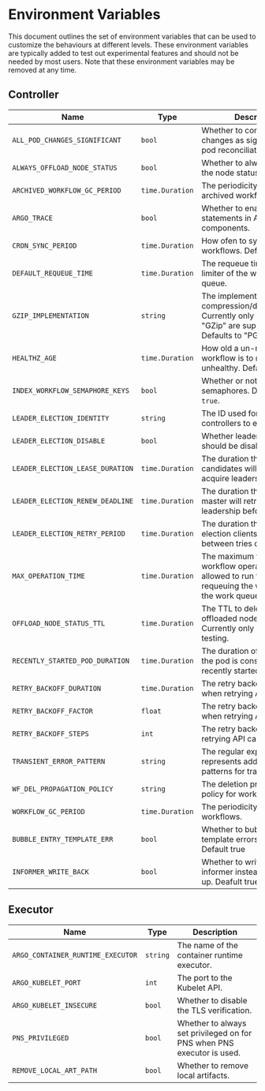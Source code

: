 # Environment Variables

This document outlines the set of environment variables that can be used to customize the behaviours at different levels.
These environment variables are typically added to test out experimental features and should not be needed by most users.
Note that these environment variables may be removed at any time.

## Controller

| Name | Type | Description|
|----------|------|------------|
| `ALL_POD_CHANGES_SIGNIFICANT` | `bool` |  Whether to consider all pod changes as significant during pod reconciliation. |
| `ALWAYS_OFFLOAD_NODE_STATUS` | `bool` | Whether to always offload the node status. |
| `ARCHIVED_WORKFLOW_GC_PERIOD` | `time.Duration` | The periodicity for GC of archived workflows. |
| `ARGO_TRACE` | `bool` | Whether to enable tracing statements in Argo components. |
| `CRON_SYNC_PERIOD` | `time.Duration` | How ofen to sync cron workflows. Default `10s` |
| `DEFAULT_REQUEUE_TIME` | `time.Duration` | The requeue time for the rate limiter of the workflow queue. |
| `GZIP_IMPLEMENTATION` | `string` | The implementation of compression/decompression. Currently only "PGZip" and "GZip" are supported. Defaults to "PGZip". |
| `HEALTHZ_AGE` | `time.Duration` | How old a un-reconciled workflow is to report unhealthy. Defaults to `5m`. |
| `INDEX_WORKFLOW_SEMAPHORE_KEYS` | `bool` | Whether or not to index semaphores. Defaults to `true`. |
| `LEADER_ELECTION_IDENTITY` | `string` | The ID used for workflow controllers to elect a leader. |
| `LEADER_ELECTION_DISABLE` | `bool` | Whether leader election should be disabled. |
| `LEADER_ELECTION_LEASE_DURATION` | `time.Duration` | The duration that non-leader candidates will wait to force acquire leadership. |
| `LEADER_ELECTION_RENEW_DEADLINE` | `time.Duration` | The duration that the acting master will retry refreshing leadership before giving up. |
| `LEADER_ELECTION_RETRY_PERIOD` | `time.Duration` | The duration that the leader election clients should wait between tries of actions. |
| `MAX_OPERATION_TIME` | `time.Duration` | The maximum time a workflow operation is allowed to run for before requeuing the workflow onto the work queue. |
| `OFFLOAD_NODE_STATUS_TTL` | `time.Duration` | The TTL to delete the offloaded node status. Currently only used for testing. |
| `RECENTLY_STARTED_POD_DURATION` | `time.Duration` | The duration of a pod before the pod is considered to be recently started. |
| `RETRY_BACKOFF_DURATION` | `time.Duration` | The retry backoff duration when retrying API calls. |
| `RETRY_BACKOFF_FACTOR` | `float` | The retry backoff factor when retrying API calls. |
| `RETRY_BACKOFF_STEPS` | `int` | The retry backoff steps when retrying API calls. |
| `TRANSIENT_ERROR_PATTERN` | `string` | The regular expression that represents additional patterns for transient errors. |
| `WF_DEL_PROPAGATION_POLICY` | `string` | The deletion propogation policy for workflows. |
| `WORKFLOW_GC_PERIOD` | `time.Duration` | The periodicity for GC of workflows. |
| `BUBBLE_ENTRY_TEMPLATE_ERR` | `bool` | Whether to bubble up template errors to workflow. Default true |
| `INFORMER_WRITE_BACK` | `bool` | Whether to write back to informer instead of catching up. Deafult true |

## Executor

| Name | Type | Description|
|----------|------|------------|
| `ARGO_CONTAINER_RUNTIME_EXECUTOR` | `string` | The name of the container runtime executor. |
| `ARGO_KUBELET_PORT` | `int` | The port to the Kubelet API. |
| `ARGO_KUBELET_INSECURE` | `bool` | Whether to disable the TLS verification. |
| `PNS_PRIVILEGED` | `bool` | Whether to always set privileged on for PNS when PNS executor is used. |
| `REMOVE_LOCAL_ART_PATH` | `bool` | Whether to remove local artifacts. |
